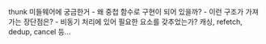 thunk 미들웨어에 궁금한거
	- 왜 중첩 함수로 구현이 되어 있을까?
	- 이런 구조가 가져가는 장단점은?
	- 비동기 처리에 있어 필요한 요소를 갖추었는가? 캐싱, refetch, dedup, cancel 등...